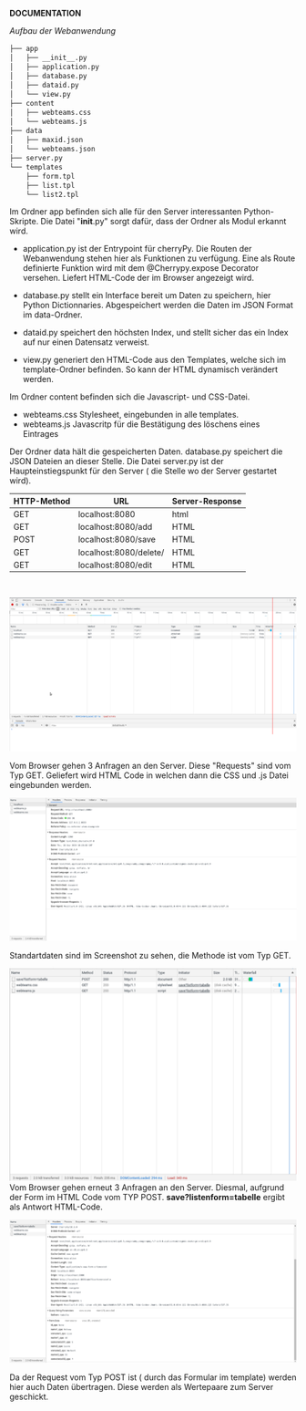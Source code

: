 **DOCUMENTATION**

*Aufbau der Webanwendung*


```		.
├── app
│   ├── __init__.py
│   ├── application.py
│   ├── database.py
│   ├── dataid.py
│   └── view.py
├── content
│   ├── webteams.css
│   └── webteams.js
├── data
│   ├── maxid.json
│   └── webteams.json
├── server.py
└── templates
    ├── form.tpl
    ├── list.tpl
    └── list2.tpl
```

Im Ordner app befinden sich alle für den Server interessanten Python-Skripte. Die Datei "__init__.py" sorgt dafür, dass der Ordner als Modul erkannt wird.

* application.py ist der Entrypoint für cherryPy. Die Routen der Webanwendung stehen hier als Funktionen zu verfügung. Eine als Route definierte Funktion 
   wird mit dem @Cherrypy.expose Decorator versehen. Liefert HTML-Code der im Browser angezeigt wird.

* database.py stellt ein Interface bereit um Daten zu speichern, hier Python Dictionnaries. Abgespeichert werden die Daten im JSON Format im data-Ordner.

* dataid.py speichert den höchsten Index, und stellt sicher das ein Index auf nur einen Datensatz verweist.

* view.py generiert den HTML-Code aus den Templates, welche sich im template-Ordner befinden. So kann der HTML dynamisch verändert werden.

Im Ordner content befinden sich die Javascript- und CSS-Datei.

* webteams.css Stylesheet, eingebunden in alle templates.
* webteams.js Javascritp für die Bestätigung des löschens eines Eintrages

Der Ordner data hält die gespeicherten Daten. database.py speichert die JSON Dateien an dieser Stelle.
Die Datei server.py ist der Haupteinstiegspunkt für den Server ( die Stelle wo der Server gestartet wird).
<br/>

| HTTP-Method 	| URL 	| Server-Response 	|
|-	|-	|-	|
| GET 	| localhost:8080 	| html 	|
| GET 	| localhost:8080/add 	| HTML 	|
| POST 	| localhost:8080/save 	| HTML 	|
| GET 	| localhost:8080/delete/ 	| HTML 	|
| GET 	| localhost:8080/edit 	| HTML 	|

<br/>

![Request auf Index](index.png)

Vom Browser gehen 3 Anfragen an den Server. Diese "Requests" sind vom Typ GET. Geliefert wird HTML Code in welchen dann die CSS und .js Datei eingebunden werden.


![Request Detail](indexdetail.png)

Standartdaten sind im Screenshot zu sehen, die Methode ist vom Typ GET.


![Request auf Save](webfrom.png)
Vom Browser gehen erneut 3 Anfragen an den Server. Diesmal, aufgrund der Form im HTML Code vom TYP POST. __save?listenform=tabelle__ ergibt als Antwort HTML-Code.


![Request Detail](WebFormDetail.png)

Da der Request vom Typ POST ist ( durch das Formular im template) werden hier auch Daten übertragen. Diese werden als 
Wertepaare zum Server geschickt.

